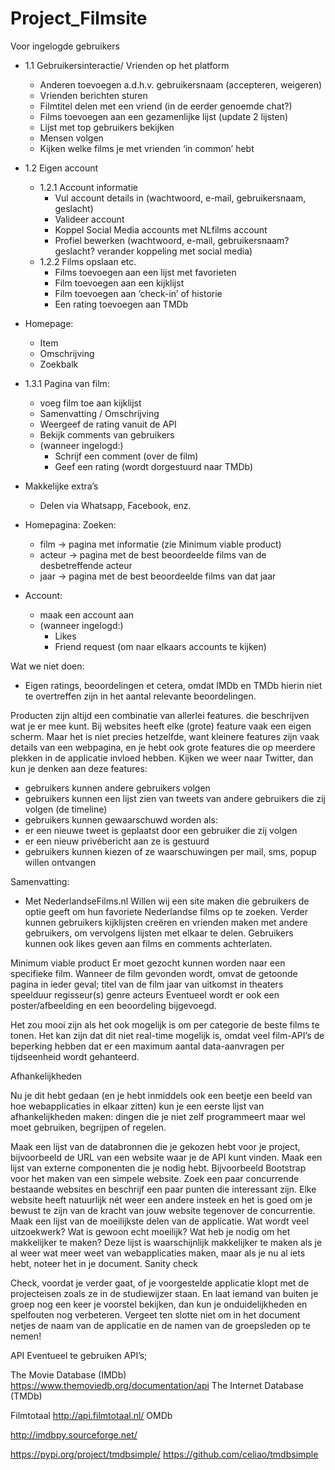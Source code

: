 # Project_Filmsite

Voor ingelogde gebruikers
  * 1.1 Gebruikersinteractie/ Vrienden op het platform
    * Anderen toevoegen a.d.h.v. gebruikersnaam (accepteren, weigeren)
    * Vrienden berichten sturen
    * Filmtitel delen met een vriend (in de eerder genoemde chat?)
    * Films toevoegen aan een gezamenlijke lijst (update 2 lijsten)  
    * Lijst met top gebruikers bekijken 
    * Mensen volgen
    * Kijken welke films je met vrienden ‘in common’ hebt


* 1.2 Eigen account
  * 1.2.1 Account informatie
    * Vul account details in (wachtwoord, e-mail, gebruikersnaam, geslacht)
    * Valideer account
    * Koppel Social Media accounts met NLfilms account
    * Profiel bewerken (wachtwoord, e-mail, gebruikersnaam? geslacht? verander koppeling met social media)
  * 1.2.2 Films opslaan etc.
    * Films toevoegen aan een lijst met favorieten
    * Film toevoegen aan een kijklijst
    * Film toevoegen aan ‘check-in’ of historie
    * Een rating toevoegen aan TMDb


* Homepage:
  * Item
  * Omschrijving
  * Zoekbalk


* 1.3.1 Pagina van film:
  * voeg film toe aan kijklijst
  * Samenvatting / Omschrijving
  * Weergeef de rating vanuit de API
  * Bekijk comments van gebruikers
  * (wanneer ingelogd:)
    * Schrijf een comment (over de film)
    * Geef een rating (wordt dorgestuurd naar TMDb)


* Makkelijke extra’s
  * Delen via Whatsapp, Facebook, enz.


* Homepagina: Zoeken:
  * film → pagina met informatie (zie Minimum viable product)
  * acteur → pagina met de best beoordeelde films van de desbetreffende acteur
  * jaar → pagina met de best beoordeelde films van dat jaar


* Account:
  * maak een account aan
  * (wanneer ingelogd:)
    * Likes
    * Friend request (om naar elkaars accounts te kijken)



Wat we niet doen: 
  * Eigen ratings, beoordelingen et cetera, omdat IMDb en TMDb hierin niet te overtreffen zijn in het aantal relevante beoordelingen.

Producten zijn altijd een combinatie van allerlei features. die beschrijven wat je er mee kunt. Bij websites heeft elke (grote) feature vaak een eigen scherm. Maar het is niet precies hetzelfde, want kleinere features zijn vaak details van een webpagina, en je hebt ook grote features die op meerdere plekken in de applicatie invloed hebben. Kijken we weer naar Twitter, dan kun je denken aan deze features:

  * gebruikers kunnen andere gebruikers volgen
  * gebruikers kunnen een lijst zien van tweets van andere gebruikers die zij volgen (de timeline)
  * gebruikers kunnen gewaarschuwd worden als:
  * er een nieuwe tweet is geplaatst door een gebruiker die zij volgen
  * er een nieuw privébericht aan ze is gestuurd
  * gebruikers kunnen kiezen of ze waarschuwingen per mail, sms, popup willen ontvangen
  

Samenvatting:

  * Met NederlandseFilms.nl Willen wij een site maken die gebruikers de optie geeft om hun favoriete Nederlandse films op te zoeken. Verder kunnen gebruikers kijklijsten creëren en vrienden maken met andere gebruikers, om vervolgens lijsten met elkaar te delen. Gebruikers kunnen ook likes geven aan films en comments achterlaten.


Minimum viable product
  Er moet gezocht kunnen worden naar een specifieke film. Wanneer de film gevonden wordt, omvat de getoonde pagina in ieder geval;
    titel van de film
    jaar van uitkomst in theaters
    speelduur
    regisseur(s)
    genre
    acteurs
    Eventueel wordt er ook een poster/afbeelding en een beoordeling bijgevoegd.

Het zou mooi zijn als het ook mogelijk is om per categorie de beste films te tonen. Het kan zijn dat  dit niet real-time mogelijk is, omdat veel film-API’s de beperking hebben dat er een maximum aantal data-aanvragen per tijdseenheid wordt gehanteerd. 

Afhankelijkheden

Nu je dit hebt gedaan (en je hebt inmiddels ook een beetje een beeld van hoe webapplicaties in elkaar zitten) kun je een eerste lijst van afhankelijkheden maken: dingen die je niet zelf programmeert maar wel moet gebruiken, begrijpen of regelen.

Maak een lijst van de databronnen die je gekozen hebt voor je project, bijvoorbeeld de URL van een website waar je de API kunt vinden.
Maak een lijst van externe componenten die je nodig hebt. Bijvoorbeeld Bootstrap voor het maken van een simpele website.
Zoek een paar concurrende bestaande websites en beschrijf een paar punten die interessant zijn. Elke website heeft natuurlijk nét weer een andere insteek en het is goed om je bewust te zijn van de kracht van jouw website tegenover de concurrentie.
Maak een lijst van de moeilijkste delen van de applicatie. Wat wordt veel uitzoekwerk? Wat is gewoon echt moeilijk? Wat heb je nodig om het makkelijker te maken? Deze lijst is waarschijnlijk makkelijker te maken als je al weer wat meer weet van webapplicaties maken, maar als je nu al iets hebt, noteer het in je document.
Sanity check

Check, voordat je verder gaat, of je voorgestelde applicatie klopt met de projecteisen zoals ze in de studiewijzer staan. En laat iemand van buiten je groep nog een keer je voorstel bekijken, dan kun je onduidelijkheden en spelfouten nog verbeteren. Vergeet ten slotte niet om in het document netjes de naam van de applicatie en de namen van de groepsleden op te nemen!



API
Eventueel te gebruiken API’s;

The Movie Database (IMDb)
https://www.themoviedb.org/documentation/api 
The Internet Database (TMDb)


Filmtotaal
http://api.filmtotaal.nl/ 
OMDb




http://imdbpy.sourceforge.net/


https://pypi.org/project/tmdbsimple/ 
https://github.com/celiao/tmdbsimple 


















